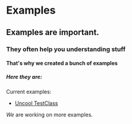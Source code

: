 # Examples
## Examples are important.
### They often help you understanding stuff
#### That's why we created a bunch of examples
##### Here they are:
Current examples:
* [Uncool TestClass](https://github.com/Emilius123/Git-test-repo/blob/master/Examples/Not%20cool/com/Github/Emilius123/GitTestRepoExamples/Main.java "Uncool TestClass")

*We* are working on more examples.


